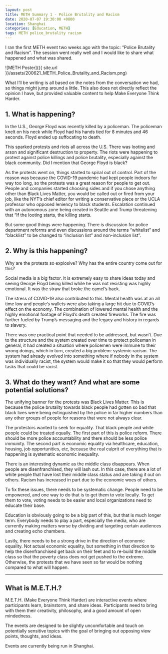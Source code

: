 ```yaml
---
layout: post
title: METH Summary 1 - Police Brutality and Racism
date: 2020-07-07 19:30:00 +0800
location: Shanghai
categories: [Education, METH]
tags: METH police_brutality racism
---
```


I ran the first METH event two weeks ago with the topic: “Police Brutality and Racism”. The session went really well and I would like to share what happened and what was shared. 

![METH Poster]({{ site.url }}/assets/200621_METH_Police_Brutality_and_Racism.png)

What I’ll be writing is all based on the notes from the conversation we had, so things might jump around a little. This also does not directly reflect the opinion I have, but provided valuable content to help Make Everyone Think Harder.

## 1. What is happening?
In the U.S., George Floyd was recently killed by a policeman. The policeman knelt on his neck while Floyd had his hands tied for 8 minutes and 46 seconds. Floyd ended up suffocating to death.

This sparked protests and riots all across the U.S. There was looting and arson and significant destruction to property. The riots were happening to protest against police killings and police brutality, especially against the black community. Did I mention that George Floyd is black?

As the protests went on, things started to spiral out of control. Part of the reason was because the COVID-19 pandemic had kept people indoors for way too long, so the protests was a great reason for people to get out. People and companies started choosing sides and if you chose anything other than Black Lives Matter, you would be called out or fired from your job, like the NYT’s chief editor for writing a conservative piece or the UCLA professor who opposed leniency to black students. Escalation continued with an autonomous zone being created in Seattle and Trump threatening that “If the looting starts, the killing starts.

But some good things were happening. There is discussion for police department reforms and even discussions around the terms “whitelist” and “blacklist” to be changed to “inclusion list” and non-inclusion list”. 

## 2. Why is this happening?
Why are the protests so explosive? Why has the entire country come out for this? 

Social media is a big factor. It is extremely easy to share ideas today and seeing George Floyd being killed while he was not resisting was highly emotional. It was the straw that broke the camel’s back.

The stress of COVID-19 also contributed to this. Mental health was at an all time low and people’s wallets were also taking a large hit due to COVID’s effect on the economy. The combination of lowered mental health and the highly emotional footage of Floyd’s death created fireworks. The fire was further fueled by Trump’s messaging and the legacy and history in regards to slavery. 

There was one practical point that needed to be addressed, but wasn’t. Due to the structure and the system created over time to protect policeman in general, it had created a situation where policemen were immune to their wrong doings, which in turn, created a big problem: systemic racism. The system had already evolved into something where if nobody in the system was individually racist, the system would make it so that they would perform tasks that could be racist.

## 3. What do they want? And what are some potential solutions?
The unifying banner for the protests was Black Lives Matter. This is because the police brutality towards black people had gotten so bad that black lives were being extinguished by the police in far higher numbers than any other groups of people for reasons that were not always clear.

The protestors wanted to seek for equality. That black people and white people could be treated equally. The first part of this is police reform. There should be more police accountability and there should be less police immunity. The second part is economic equality via healthcare, education, housing, job opportunities, etc, because the real culprit of everything that is happening is systematic economic inequality. 

There is an interesting dynamic as the middle class disappears. When people are disenfranchised, they will lash out. In this case, there are a lot of white people that have lost their middle class status and are taking it out on others. Racism has increased in part due to the economic woes of others.

To fix these issues, there needs to be systematic change. People need to be empowered, and one way to do that is to get them to vote locally. To get them to vote, voting needs to be easier and local organizations need to educate their base.

Education is obviously going to be a big part of this, but that is much longer term. Everybody needs to play a part, especially the media, who are currently making matters worse by dividing and targeting certain audiences and creating echo chambers.

Lastly, there needs to be a strong drive in the direction of economic equality. Not actual economic equality, but something in that direction to help the disenfranchised get back on their feet and to re-build the middle class so that the poverty class does not get pushed to the extreme. Otherwise, the protests that we have seen so far would be nothing compared to what will happen.




---


## What is M.E.T.H.?

M.E.T.H. (Make Everyone Think Harder) are interactive events where participants learn, brainstorm, and share ideas. Participants need to bring with them their creativity, philosophy, and a good amount of open mindedness.

The events are designed to be slightly uncomfortable and touch on potentially sensitive topics with the goal of bringing out opposing view points, thoughts, and ideas. 

Events are currently being run in Shanghai.